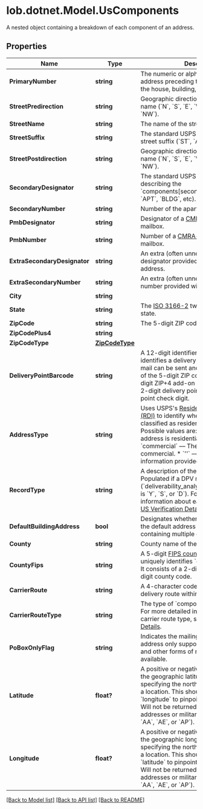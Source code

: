 # lob.dotnet.Model.UsComponents
A nested object containing a breakdown of each component of an address.

## Properties

Name | Type | Description | Notes
------------ | ------------- | ------------- | -------------
**PrimaryNumber** | **string** | The numeric or alphanumeric part of an address preceding the street name. Often the house, building, or PO Box number. | 
**StreetPredirection** | **string** | Geographic direction preceding a street name (&#x60;N&#x60;, &#x60;S&#x60;, &#x60;E&#x60;, &#x60;W&#x60;, &#x60;NE&#x60;, &#x60;SW&#x60;, &#x60;SE&#x60;, &#x60;NW&#x60;).  | 
**StreetName** | **string** | The name of the street. | 
**StreetSuffix** | **string** | The standard USPS abbreviation for the street suffix (&#x60;ST&#x60;, &#x60;AVE&#x60;, &#x60;BLVD&#x60;, etc).  | 
**StreetPostdirection** | **string** | Geographic direction following a street name (&#x60;N&#x60;, &#x60;S&#x60;, &#x60;E&#x60;, &#x60;W&#x60;, &#x60;NE&#x60;, &#x60;SW&#x60;, &#x60;SE&#x60;, &#x60;NW&#x60;).  | 
**SecondaryDesignator** | **string** | The standard USPS abbreviation describing the &#x60;components[secondary_number]&#x60; (&#x60;STE&#x60;, &#x60;APT&#x60;, &#x60;BLDG&#x60;, etc).  | 
**SecondaryNumber** | **string** | Number of the apartment/unit/etc.  | 
**PmbDesignator** | **string** | Designator of a [CMRA-authorized](https://en.wikipedia.org/wiki/Commercial_mail_receiving_agency) private mailbox.  | 
**PmbNumber** | **string** | Number of a [CMRA-authorized](https://en.wikipedia.org/wiki/Commercial_mail_receiving_agency) private mailbox.  | 
**ExtraSecondaryDesignator** | **string** | An extra (often unnecessary) secondary designator provided with the input address.  | 
**ExtraSecondaryNumber** | **string** | An extra (often unnecessary) secondary number provided with the input address.  | 
**City** | **string** |  | 
**State** | **string** | The [ISO 3166-2](https://en.wikipedia.org/wiki/ISO_3166-2) two letter code for the state.  | 
**ZipCode** | **string** | The 5-digit ZIP code | 
**ZipCodePlus4** | **string** |  | 
**ZipCodeType** | [**ZipCodeType**](ZipCodeType.md) |  | 
**DeliveryPointBarcode** | **string** | A 12-digit identifier that uniquely identifies a delivery point (location where mail can be sent and received). It consists of the 5-digit ZIP code (&#x60;zip_code&#x60;), 4-digit ZIP+4 add-on (&#x60;zip_code_plus_4&#x60;), 2-digit delivery point, and 1-digit delivery point check digit.  | 
**AddressType** | **string** | Uses USPS&#39;s [Residential Delivery Indicator (RDI)](https://www.usps.com/nationalpremieraccounts/rdi.htm) to identify whether an address is classified as residential or business. Possible values are: * &#x60;residential&#x60; –– The address is residential or a PO Box. * &#x60;commercial&#x60; –– The address is commercial. * &#x60;&#39;&#39;&#x60; –– Not enough information provided to be determined.  | 
**RecordType** | **string** | A description of the type of address. Populated if a DPV match is made (&#x60;deliverability_analysis[dpv_confirmation]&#x60; is &#x60;Y&#x60;, &#x60;S&#x60;, or &#x60;D&#x60;). For more detailed information about each record type, see [US Verification Details](#tag/US-Verification-Types).  | 
**DefaultBuildingAddress** | **bool** | Designates whether or not the address is the default address for a building containing multiple delivery points.  | 
**County** | **string** | County name of the address city. | 
**CountyFips** | **string** | A 5-digit [FIPS county code](https://en.wikipedia.org/wiki/FIPS_county_code) which uniquely identifies &#x60;components[county]&#x60;. It consists of a 2-digit state code and a 3-digit county code.  | 
**CarrierRoute** | **string** | A 4-character code assigned to a mail delivery route within a ZIP code.  | 
**CarrierRouteType** | **string** | The type of &#x60;components[carrier_route]&#x60;. For more detailed information about each carrier route type, see [US Verification Details](#tag/US-Verification-Types).  | 
**PoBoxOnlyFlag** | **string** | Indicates the mailing facility for an address only supports PO Box deliveries and other forms of mail delivery are not available.  | 
**Latitude** | **float?** | A positive or negative decimal indicating the geographic latitude of the address, specifying the north-to-south position of a location. This should be used with &#x60;longitude&#x60; to pinpoint locations on a map. Will not be returned for undeliverable addresses or military addresses (state is &#x60;AA&#x60;, &#x60;AE&#x60;, or &#x60;AP&#x60;).  | [optional] 
**Longitude** | **float?** | A positive or negative decimal indicating the geographic longitude of the address, specifying the north-to-south position of a location. This should be used with &#x60;latitude&#x60; to pinpoint locations on a map. Will not be returned for undeliverable addresses or military addresses (state is &#x60;AA&#x60;, &#x60;AE&#x60;, or &#x60;AP&#x60;).  | [optional] 

[[Back to Model list]](../README.md#documentation-for-models) [[Back to API list]](../README.md#documentation-for-api-endpoints) [[Back to README]](../README.md)

